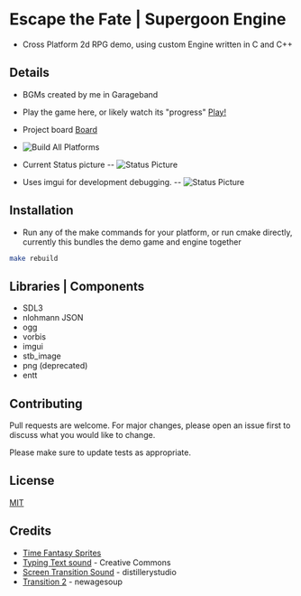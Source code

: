 # Escape the Fate | Supergoon Engine
- Cross Platform 2d RPG demo, using custom Engine written in C and C++

## Details
- BGMs created by me in Garageband
- Play the game here, or likely watch its "progress" [Play!](https://escapethefate.supergoon.com)
- Project board [Board](https://github.com/users/kjblanchard/projects/11)
- ![Build All Platforms]( https://github.com/kjblanchard/sgEngine/actions/workflows/build.yml/badge.svg)

- Current Status picture
-- ![Status Picture](https://github.com/kjblanchard/sgEngine/blob/master/img/state.gif?raw=true)
- Uses imgui for development debugging.
-- ![Status Picture](https://github.com/kjblanchard/sgEngine/blob/master/img/state.gif?raw=true)


## Installation
- Run any of the make commands for your platform, or run cmake directly, currently this bundles the demo game and engine together
```bash
make rebuild
```

## Libraries | Components
- SDL3
- nlohmann JSON
- ogg
- vorbis
- imgui
- stb_image
- png (deprecated)
- entt

## Contributing
Pull requests are welcome. For major changes, please open an issue first
to discuss what you would like to change.

Please make sure to update tests as appropriate.

## License
[MIT](https://choosealicense.com/licenses/mit/)

## Credits
- [Time Fantasy Sprites](https://finalbossblues.com/timefantasy/)
- [Typing Text sound](https://freesound.org/people/Sky_Motion/sounds/416777/) - Creative Commons
- [Screen Transition Sound](https://freesound.org/people/distillerystudio/sounds/327754/) - distillerystudio
- [Transition 2](https://freesound.org/people/newagesoup/sounds/462089/) - newagesoup
